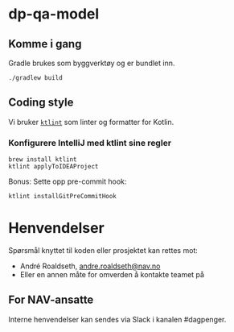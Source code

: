 # dp-qa-model

## Komme i gang

Gradle brukes som byggverktøy og er bundlet inn.

`./gradlew build`

## Coding style

Vi bruker [`ktlint`](https://github.com/pinterest/ktlint) som linter og formatter for Kotlin.

### Konfigurere IntelliJ med ktlint sine regler

```
brew install ktlint
ktlint applyToIDEAProject
```

Bonus: Sette opp pre-commit hook:

```
ktlint installGitPreCommitHook
```

# Henvendelser

Spørsmål knyttet til koden eller prosjektet kan rettes mot:

* André Roaldseth, andre.roaldseth@nav.no
* Eller en annen måte for omverden å kontakte teamet på

## For NAV-ansatte

Interne henvendelser kan sendes via Slack i kanalen #dagpenger.
